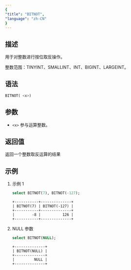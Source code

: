 ```yaml
---
{
"title": "BITNOT",
"language": "zh-CN"
}
---
```


## 描述
用于对整数进行按位取反操作。

整数范围：TINYINT、SMALLINT、INT、BIGINT、LARGEINT。

## 语法
```sql
BITNOT( <x>)
```

## 参数
- `<x>` 参与运算整数。

## 返回值
返回一个整数取反运算的结果

## 示例
1. 示例 1
    ```sql
    select BITNOT(7), BITNOT(-127);
    ```
    ```text
    +-----------+--------------+
    | BITNOT(7) | BITNOT(-127) |
    +-----------+--------------+
    |        -8 |          126 |
    +-----------+--------------+
    ```
2. NULL 参数
    ```sql
    select BITNOT(NULL);
    ```
    ```text
    +--------------+
    | BITNOT(NULL) |
    +--------------+
    |         NULL |
    +--------------+
    ```